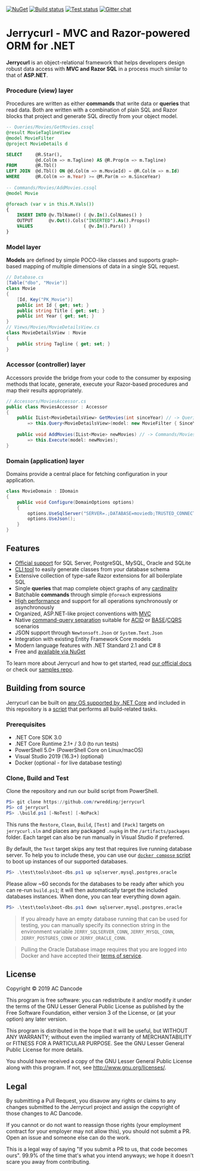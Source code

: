 [![NuGet](https://img.shields.io/nuget/v/Jerrycurl)](https://nuget.org/packages/Jerrycurl)
[![Build status](https://ci.appveyor.com/api/projects/status/onendmfb6ywd33je/branch/master?svg=true)](https://ci.appveyor.com/project/rwredding/jerrycurl/branch/master)
[![Test status](https://img.shields.io/appveyor/tests/rwredding/jerrycurl/master)](https://ci.appveyor.com/project/rwredding/jerrycurl/branch/master/tests)
[![Gitter chat](https://badges.gitter.im/gitterHQ/gitter.png)](https://gitter.im/jerrycurl-mvc/community)
# Jerrycurl - MVC and Razor-powered ORM for .NET

**Jerrycurl** is an object-relational framework that helps developers design robust data access with **MVC and Razor SQL** in a process much similar to that of **ASP.NET**.

### Procedure (view) layer
Procedures are written as either **commands** that write data or **queries** that read data. Both are written with a combination of plain SQL and Razor blocks that project and generate SQL directly from your object model.
```sql
-- Queries/Movies/GetMovies.cssql
@result MovieTaglineView
@model MovieFilter
@project MovieDetails d

SELECT     @R.Star(),
           @d.Col(m => m.Tagline) AS @R.Prop(m => m.Tagline)
FROM       @R.Tbl()
LEFT JOIN  @d.Tbl() ON @d.Col(m => m.MovieId) = @R.Col(m => m.Id)
WHERE      @R.Col(m => m.Year) >= @M.Par(m => m.SinceYear)
    
-- Commands/Movies/AddMovies.cssql
@model Movie

@foreach (var v in this.M.Vals())
{
    INSERT INTO @v.TblName() ( @v.In().ColNames() )
    OUTPUT      @v.Out().Cols("INSERTED").As().Props()
    VALUES                   ( @v.In().Pars() )
}
```

### Model layer
**Models** are defined by simple POCO-like classes and supports graph-based mapping of multiple dimensions of data in a single SQL
request.
```csharp
// Database.cs
[Table("dbo", "Movie")]
class Movie
{
    [Id, Key("PK_Movie")]
    public int Id { get; set; }
    public string Title { get; set; }
    public int Year { get; set; }
}
// Views/Movies/MovieDetailsView.cs
class MovieDetailsView : Movie
{
    public string Tagline { get; set; }
}
```

### Accessor (controller) layer
Accessors provide the bridge from your code to the consumer by exposing methods that locate, generate, execute your Razor-based procedures and map their results appropriately.
```csharp
// Accessors/MoviesAccessor.cs
public class MoviesAccessor : Accessor
{
    public IList<MovieDetailsView> GetMovies(int sinceYear) // -> Queries/Movies/GetMovies.cssql
        => this.Query<MovieDetailsView>(model: new MovieFilter { SinceYear = sinceYear });
    
    public void AddMovies(IList<Movie> newMovies) // -> Commands/Movies/AddMovies.cssql
        => this.Execute(model: newMovies);
}
```

### Domain (application) layer
Domains provide a central place for fetching configuration in your application.
```csharp
class MovieDomain : IDomain
{
    public void Configure(DomainOptions options)
    {
        options.UseSqlServer("SERVER=.;DATABASE=moviedb;TRUSTED_CONNECTION=true");
        options.UseJson();
    }
}
```

## Features
* [Official support](https://nuget.org/packages/?q=Jerrycurl.Vendors) for SQL Server, PostgreSQL, MySQL, Oracle and SQLite
* [CLI tool](https://nuget.org/packages/dotnet-jerry) to easily generate classes from your database schema
* Extensive collection of type-safe Razor extensions for all boilerplate SQL
* Single **queries** that map complete object graphs of any [cardinality](https://en.wikipedia.org/wiki/Cardinality_(data_modeling))
* Batchable **commands** through simple `@foreach` expressions
* [High performance](https://github.com/rhodosaur/RawDataAccessBencher/blob/master/Results/20191115_jerrycurl.txt) and support for all operations synchronously or asynchronously
* Organized, ASP.NET-like project conventions with [MVC](https://en.wikipedia.org/wiki/Model%E2%80%93view%E2%80%93controller)
* Native [command-query separation](https://en.wikipedia.org/wiki/Command%E2%80%93query_separation) suitable for [ACID](https://en.wikipedia.org/wiki/ACID) or [BASE](https://en.wikipedia.org/wiki/Eventual_consistency)/[CQRS](https://docs.microsoft.com/en-us/azure/architecture/patterns/cqrs) scenarios
* JSON support through `Newtonsoft.Json` or `System.Text.Json`
* Integration with existing Entity Framework Core models
* Modern language features with .NET Standard 2.1 and C# 8
* Free and [available via NuGet](https://www.nuget.org/packages?q=Jerrycurl)

To learn more about Jerrycurl and how to get started, read [our official docs](https://jerrycurl.net/documentation) or check our [samples repo](https://github.com/rwredding/jerrycurl-samples).

## Building from source
Jerrycurl can be built on [any OS supported by .NET Core](https://docs.microsoft.com/en-us/dotnet/core/install/dependencies) and included in this repository is a [script](build.ps1) that performs all build-related tasks.

### Prerequisites
* .NET Core SDK 3.0
* .NET Core Runtime 2.1+ / 3.0 (to run tests)
* PowerShell 5.0+ (PowerShell Core on Linux/macOS) 
* Visual Studio 2019 (16.3+) (optional)
* Docker (optional - for live database testing)

### Clone, Build and Test
Clone the repository and run our build script from PowerShell.
```powershell
PS> git clone https://github.com/rwredding/jerrycurl
PS> cd jerrycurl
PS> .\build.ps1 [-NoTest] [-NoPack]
```

This runs the `Restore`, `Clean`, `Build`, `[Test]` and `[Pack]` targets on `jerrycurl.sln` and places any packaged `.nupkg` in the `/artifacts/packages` folder. Each target can also be run manually in Visual Studio if preferred.

By default, the `Test` target skips any test that requires live running database server. To help you to include these, you can use our [`docker compose` script](test/tools/boot-dbs.ps1) to boot up instances of our supported databases.

```powershell
PS> .\test\tools\boot-dbs.ps1 up sqlserver,mysql,postgres,oracle
```

Please allow ~60 seconds for the databases to be ready after which you can re-run `build.ps1`; it will then automatically target the included databases instances. When done, you can tear everything down again.

```powershell
PS> .\test\tools\boot-dbs.ps1 down sqlserver,mysql,postgres,oracle
```

> If you already have an empty database running that can be used for testing, you can manually specify its connection string in the environment variable `JERRY_SQLSERVER_CONN`, `JERRY_MYSQL_CONN`, `JERRY_POSTGRES_CONN` or `JERRY_ORACLE_CONN`.

> Pulling the Oracle Database image requires that you are logged into Docker and have accepted their [terms of service](https://hub.docker.com/_/oracle-database-enterprise-edition).



## License
Copyright © 2019 AC Dancode

This program is free software: you can redistribute it and/or modify it under the terms of the GNU Lesser General Public License as published by the Free Software Foundation, either version 3 of the License, or (at your option) any later version.

This program is distributed in the hope that it will be useful, but WITHOUT ANY WARRANTY; without even the implied warranty of MERCHANTABILITY or FITNESS FOR A PARTICULAR PURPOSE. See the GNU Lesser General Public License for more details.

You should have received a copy of the GNU Lesser General Public License along with this program. If not, see http://www.gnu.org/licenses/.

## Legal
By submitting a Pull Request, you disavow any rights or claims to any changes
submitted to the Jerrycurl project and assign the copyright of
those changes to AC Dancode.

If you cannot or do not want to reassign those rights (your employment
contract for your employer may not allow this), you should not submit a PR.
Open an issue and someone else can do the work.

This is a legal way of saying "If you submit a PR to us, that code becomes ours".
99.9% of the time that's what you intend anyways; we hope it doesn't scare you
away from contributing.
